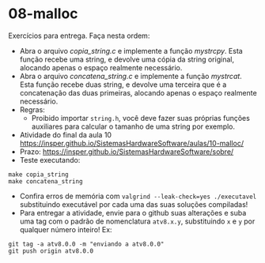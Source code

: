 # 08-malloc

Exercícios para entrega. Faça nesta ordem:
- Abra o arquivo *copia_string.c* e implemente a função *mystrcpy*. Esta função recebe uma string, e devolve uma cópia da string original, alocando apenas o espaço realmente necessário.
- Abra o arquivo *concatena_string.c* e implemente a função *mystrcat*. Esta função recebe duas string, e devolve uma terceira que é a concatenação das duas primeiras, alocando apenas o espaço realmente necessário.
- Regras:
    - Proibido importar `string.h`, você deve fazer suas próprias funções auxiliares para calcular o tamanho de uma string por exemplo.
- Atividade do final da aula 10 https://insper.github.io/SistemasHardwareSoftware/aulas/10-malloc/
- Prazo: https://insper.github.io/SistemasHardwareSoftware/sobre/
- Teste executando:
```
make copia_string
make concatena_string
```
- Confira erros de memória com `valgrind --leak-check=yes ./executavel` substituindo executável por cada uma das suas soluções compiladas!
- Para entregar a atividade, envie para o github suas alterações e suba uma tag com o padrão de nomenclatura `atv8.x.y`, substituindo `x` e `y` por qualquer número inteiro! Ex:

```
git tag -a atv8.0.0 -m "enviando a atv8.0.0"
git push origin atv8.0.0
```


